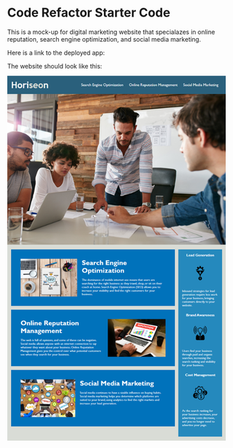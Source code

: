# Code Refactor Starter Code

This is a mock-up for digital marketing website that specialazes in online reputation, search engine optimization, and social media marketing.

Here is a link to the deployed app:

The website should look like this:

![mockup](Develop/assets/images/demo.png)
